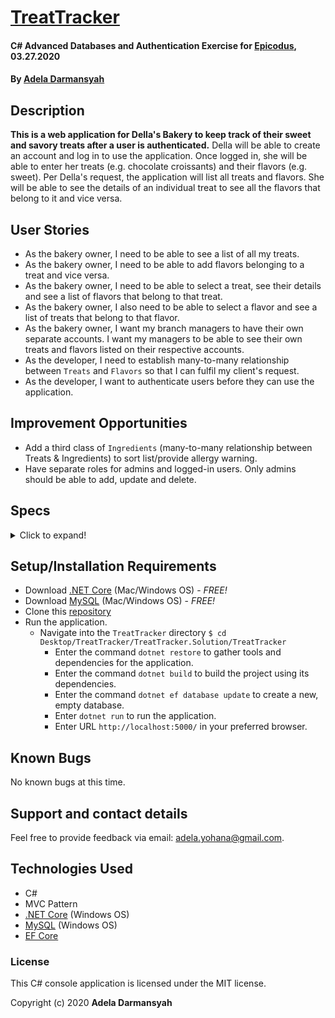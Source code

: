 # [TreatTracker](https://github.com/ayohana/TreatTracker.git/)

#### C# Advanced Databases and Authentication Exercise for [Epicodus](https://www.epicodus.com/), 03.27.2020

#### By [**Adela Darmansyah**](https://ayohana.github.io/portfolio/)

## Description

**This is a web application for Della's Bakery to keep track of their sweet and savory treats after a user is authenticated.** Della will be able to create an account and log in to use the application. Once logged in, she will be able to enter her treats (e.g. chocolate croissants) and their flavors (e.g. sweet). Per Della's request, the application will list all treats and flavors. She will be able to see the details of an individual treat to see all the flavors that belong to it and vice versa.

## User Stories

* As the bakery owner, I need to be able to see a list of all my treats.
* As the bakery owner, I need to be able to add flavors belonging to a treat and vice versa.
* As the bakery owner, I need to be able to select a treat, see their details and see a list of flavors that belong to that treat.
* As the bakery owner, I also need to be able to select a flavor and see a list of treats that belong to that flavor.
* As the bakery owner, I want my branch managers to have their own separate accounts. I want my managers to be able to see their own treats and flavors listed on their respective accounts.
* As the developer, I need to establish many-to-many relationship between `Treats` and `Flavors` so that I can fulfil my client's request.
* As the developer, I want to authenticate users before they can use the application.

## Improvement Opportunities

* Add a third class of `Ingredients` (many-to-many relationship between Treats & Ingredients) to sort list/provide allergy warning.
* Have separate roles for admins and logged-in users. Only admins should be able to add, update and delete.

## Specs

<details>
  <summary>Click to expand!</summary>

| Spec | Input | Output |
| :-------------     | :------------- | :------------- |
| **The application will ask for user authentication prior to using the application.** | Log in | Welcome message and Log In form |
| **The application displays a message when there are no treats/flavors saved in the database.** | Treats/Flavors page | "No treats/flavors added yet." |
| **The application displays a splash page that lists all treats/flavors** | Treats/Flavors page | List of all treats/flavors |
| **The application will provide links to add a new treat/flavor** | Treats/Flavors page | Displays a form to fill out a new treat/flavor |
| **The user clicks on a flavor and the application will display a list of treats belonging to that flavor** | `Click:` "Sweet" | "Chocolate croissants, cupcakes, lollipops" |
| **The user clicks on a treat and the application will display a list of flavors belonging to that treat** | `Click:` "Green Tea Mousse" | "Sweet, rich, creamy" |

</details>

## Setup/Installation Requirements

* Download [.NET Core](https://www.learnhowtoprogram.com/c-and-net/getting-started-with-c/installing-c-and-net) (Mac/Windows OS) - _FREE!_
* Download [MySQL](https://www.learnhowtoprogram.com/c-and-net/getting-started-with-c/installing-and-configuring-mysql) (Mac/Windows OS) - _FREE!_
* Clone this [repository](https://github.com/ayohana/TreatTracker.git/)
* Run the application.
  * Navigate into the `TreatTracker` directory `$ cd Desktop/TreatTracker/TreatTracker.Solution/TreatTracker`
    * Enter the command `dotnet restore` to gather tools and dependencies for the application.
    * Enter the command `dotnet build` to build the project using its dependencies.
    * Enter the command `dotnet ef database update` to create a new, empty database. 
    * Enter `dotnet run` to run the application.
    * Enter URL `http://localhost:5000/` in your preferred browser.

## Known Bugs

No known bugs at this time.

## Support and contact details

Feel free to provide feedback via email: adela.yohana@gmail.com.

## Technologies Used

* C#
* MVC Pattern
* [.NET Core](https://dotnet.microsoft.com/download/dotnet-core/) (Windows OS)
* [MySQL](https://dev.mysql.com/downloads/file/?id=484919) (Windows OS)
* [EF Core](https://github.com/PomeloFoundation/Pomelo.EntityFrameworkCore.MySql)

### License

This C# console application is licensed under the MIT license.

Copyright (c) 2020 **Adela Darmansyah**
